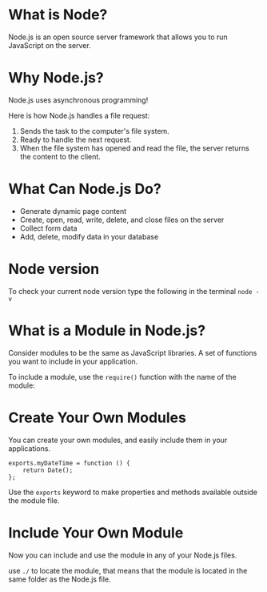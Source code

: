 # What is Node?
Node.js is an open source server framework that allows you to run JavaScript on the server. 

# Why Node.js?
Node.js uses asynchronous programming! 

Here is how Node.js handles a file request:

1. Sends the task to the computer's file system.
2. Ready to handle the next request.
3. When the file system has opened and read the file, the server returns the content to the client.

# What Can Node.js Do?
+ Generate dynamic page content
+ Create, open, read, write, delete, and close files on the server
+ Collect form data
+ Add, delete, modify data in your database

# Node version 
To check your current node version type the following in the terminal 
```node -v```

# What is a Module in Node.js?
Consider modules to be the same as JavaScript libraries. A set of functions you want to include in your application.

To include a module, use the ```require()``` function with the name of the module:

# Create Your Own Modules
You can create your own modules, and easily include them in your applications.
```
exports.myDateTime = function () {
    return Date();
};
```

Use the ```exports``` keyword to make properties and methods available outside the module file.

# Include Your Own Module
Now you can include and use the module in any of your Node.js files.

use ```./``` to locate the module, that means that the module is located in the same folder as the Node.js file.
